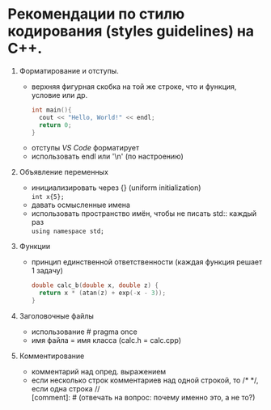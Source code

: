  # Pекомендации по стилю кодирования (styles guidelines) на C++.

 1. Форматирование и отступы.
    - верхняя фигурная скобка на той же строке, что и функция, условие или др.
      ```C++
      int main(){
        cout << "Hello, World!" << endl;
        return 0;
      }
      ```
    - отступы _VS Code_ форматирует
    - использовать endl или '\n' (по настроению)
   
 2. Объявление переменных
    - инициализировать через {} (uniform initialization)  
     `int x{5};`
    - давать осмысленные имена
    - использовать пространство имён, чтобы не писать std:: каждый раз  
     `using namespace std;`

 3. Функции
    - принцип единственной ответственности (каждая функция решает 1 задачу)
      ```C++
      double calc_b(double x, double z) {
        return x * (atan(z) + exp(-x - 3));
      }
      ```
   
 4. Заголовочные файлы
    - использование \# pragma once
    - имя файла = имя класса (calc.h = calc.cpp)
   
 5. Комментирование
    - комментарий над опред. выражением
    - если несколько строк комментариев над одной строкой, то \/\* \*\/, если одна строка //  
[comment]: # (отвечать на вопрос: почему именно это, а не то?)      
      
